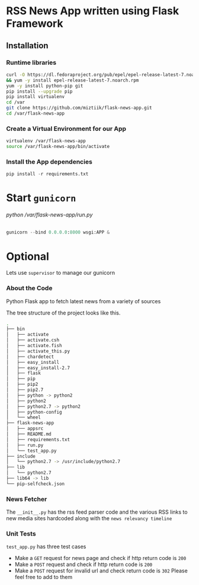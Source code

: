 # RSS News App written using Flask Framework

## Installation

### Runtime libraries
```sh
curl -O https://dl.fedoraproject.org/pub/epel/epel-release-latest-7.noarch.rpm \
&& yum -y install epel-release-latest-7.noarch.rpm
yum -y install python-pip git
pip install --upgrade pip
pip install virtualenv
cd /var
git clone https://github.com/miztiik/flask-news-app.git
cd /var/flask-news-app
```

### Create a Virtual Environment for our App
```sh
virtualenv /var/flask-news-app
source /var/flask-news-app/bin/activate
```

### Install the App dependencies
```py
pip install -r requirements.txt
```

# Start `gunicorn`
###### python /var/flask-news-app/run.py
```py
gunicorn --bind 0.0.0.0:8000 wsgi:APP &
```

# Optional
Lets use `supervisor` to manage our gunicorn

### About the Code
Python Flask app to fetch latest news from a variety of sources

The tree structure of the project looks like this.
```sh
.
├── bin
│   ├── activate
│   ├── activate.csh
│   ├── activate.fish
│   ├── activate_this.py
│   ├── chardetect
│   ├── easy_install
│   ├── easy_install-2.7
│   ├── flask
│   ├── pip
│   ├── pip2
│   ├── pip2.7
│   ├── python -> python2
│   ├── python2
│   ├── python2.7 -> python2
│   ├── python-config
│   └── wheel
├── flask-news-app
│   ├── appsrc
│   ├── README.md
│   ├── requirements.txt
│   ├── run.py
│   └── test_app.py
├── include
│   └── python2.7 -> /usr/include/python2.7
├── lib
│   └── python2.7
├── lib64 -> lib
└── pip-selfcheck.json

```

### News Fetcher
The `__init__.py` has the rss feed parser code and the various RSS links to new media sites hardcoded along with the `news relevancy timeline`

### Unit Tests
`test_app.py` has three test cases
 - Make a `GET` request for news page and check if http return code is `200`
 - Make a `POST` request and check if http return code is `200`
 - Make a `POST` request for invalid url and check return code is `302`
Please feel free to add to them